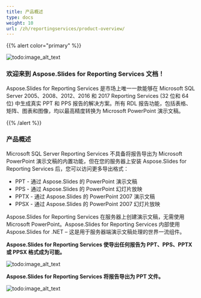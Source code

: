 ```yaml
---
title: 产品概述
type: docs
weight: 10
url: /zh/reportingservices/product-overview/
---
```


{{% alert color="primary" %}} 

![todo:image_alt_text](product-overview_1.png)
### **欢迎来到 Aspose.Slides for Reporting Services 文档！**
Aspose.Slides for Reporting Services 是市场上唯一一款能够在 Microsoft SQL Server 2005、2008、2012、2016 和 2017 Reporting Services (32 位和 64 位) 中生成真实 PPT 和 PPS 报告的解决方案。所有 RDL 报告功能，包括表格、矩阵、图表和图像，均以最高精度转换为 Microsoft PowerPoint 演示文稿。

{{% /alert %}} 
### **产品概述**
Microsoft SQL Server Reporting Services 不具备将报告导出为 Microsoft PowerPoint 演示文稿的内置功能，但在您的服务器上安装 Aspose.Slides for Reporting Services 后，您可以访问更多导出格式：

- PPT - 通过 Aspose.Slides 的 PowerPoint 演示文稿
- PPS - 通过 Aspose.Slides 的 PowerPoint 幻灯片放映
- PPTX - 通过 Aspose.Slides 的 PowerPoint 2007 演示文稿
- PPSX - 通过 Aspose.Slides 的 PowerPoint 2007 幻灯片放映

Aspose.Slides for Reporting Services 在服务器上创建演示文稿，无需使用 Microsoft PowerPoint。Aspose.Slides for Reporting Services 内部使用 Aspose.Slides for .NET – 这是用于服务器端演示文稿处理的世界一流组件。

**Aspose.Slides for Reporting Services 使导出任何报告为 PPT、PPS、PPTX 或 PPSX 格式成为可能。** 

![todo:image_alt_text](product-overview_2.png)

**Aspose.Slides for Reporting Services 将报告导出为 PPT 文件。** 

![todo:image_alt_text](product-overview_3.png)